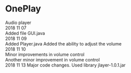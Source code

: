 # OnePlay
Audio player  
2018 11 07  
Added file GUI.java  
2018 11 09  
Added Player.java
Added the ability to adjust the volume  
2018 11 10  
Minor improvements in volume control  
Another minor improvement in volume control  
2018 11 13
Major code changes. Used library jlayer-1.0.1.jar  

